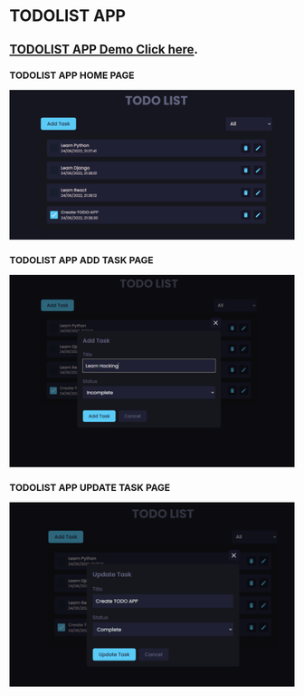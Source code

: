 # TODOLIST APP 

## [TODOLIST APP Demo Click here](https://github.com/facebook/create-react-app).

### TODOLIST APP HOME PAGE
[![TODOLIST Image 1](https://github.com/satyamkumar420/TodoList/blob/main/src/todo1.PNG)](https://satyamkumar420.github.io/TodoList/)

### TODOLIST APP ADD TASK PAGE
[![TODOLIST Image 2](https://github.com/satyamkumar420/TodoList/blob/main/src/todo2.PNG)](https://satyamkumar420.github.io/TodoList/)

### TODOLIST APP UPDATE TASK PAGE
[![TODOLIST Image 3](https://github.com/satyamkumar420/TodoList/blob/main/src/todo3.PNG)](https://satyamkumar420.github.io/TodoList/)
